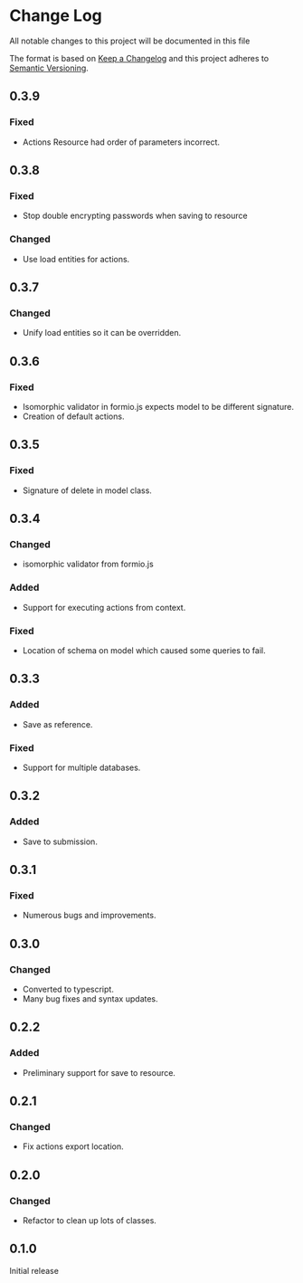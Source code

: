 # Change Log
All notable changes to this project will be documented in this file

The format is based on [Keep a Changelog](http://keepachangelog.com/)
and this project adheres to [Semantic Versioning](http://semver.org/).

## 0.3.9
### Fixed
 - Actions Resource had order of parameters incorrect.

## 0.3.8
### Fixed
 - Stop double encrypting passwords when saving to resource
 
### Changed
 - Use load entities for actions.

## 0.3.7
### Changed
 - Unify load entities so it can be overridden.

## 0.3.6
### Fixed
 - Isomorphic validator in formio.js expects model to be different signature.
 - Creation of default actions.

## 0.3.5
### Fixed
 - Signature of delete in model class.

## 0.3.4
### Changed
 - isomorphic validator from formio.js

### Added
 - Support for executing actions from context.

### Fixed
 - Location of schema on model which caused some queries to fail.

## 0.3.3
### Added
 - Save as reference.
 
### Fixed
 - Support for multiple databases.

## 0.3.2
### Added
 - Save to submission.

## 0.3.1
### Fixed
 - Numerous bugs and improvements.

## 0.3.0
### Changed
 - Converted to typescript.
 - Many bug fixes and syntax updates.

## 0.2.2
### Added
 - Preliminary support for save to resource.

## 0.2.1
### Changed
 - Fix actions export location.

## 0.2.0
### Changed
 - Refactor to clean up lots of classes.

## 0.1.0
Initial release
